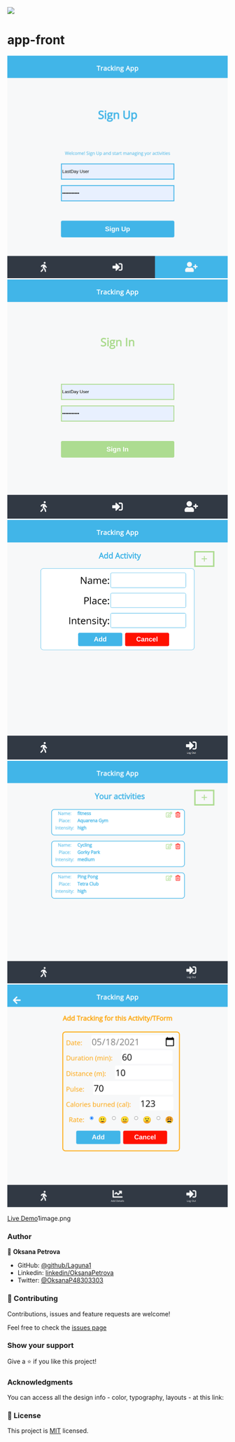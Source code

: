 ![](https://img.shields.io/badge/Microverse-blueviolet)

# app-front

![Screen](./src/assets/img/1image.png)
![Screen](./src/assets/img/2image.png)
![Screen](./src/assets/img/3image.png)
![Screen](./src/assets/img/4image.png)
![Screen](./src/assets/img/5image.png)

[Live Demo](https://app-front.netlify.app)1image.png

### Author

👤 **Oksana Petrova**

- GitHub: [@github/Laguna1](https://github.com/Laguna1)
- Linkedin: [linkedin/OksanaPetrova](https://www.linkedin.com/in/oksana-petrova/)
- Twitter: [@OksanaP48303303](https://twitter.com/OksanaP48303303)

### 🤝 Contributing

Contributions, issues and feature requests are welcome!

Feel free to check the [issues page](https://github.com/Laguna1/api-front/issues)

### Show your support

Give a ⭐️ if you like this project!

### Acknowledgments

You can access all the design info - color, typography, layouts - at this link:

### 📝 License
This project is [MIT](https://github.com/Laguna1/api-front/LICENSE) licensed.


